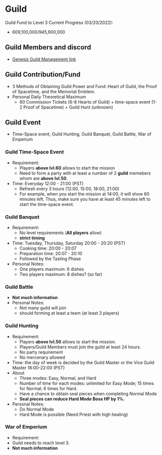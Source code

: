 # Guild
Guild Fund to Level 3 Current Progress (03/20/2022): 
 - 609,100,000/945,900,000

## Guild Members and discord
  - [Genesis Guild Management link](https://docs.google.com/spreadsheets/d/18coYF1I-POPsKH_O7OenCPclVMi5F6l3SML-MNdXHog/edit#gid=0)
 
## Guild Contribution/Fund
  - 3 Methods of Obtaining Guild Power and Fund: Heart of Guild, the Proof of Spacetime, and the Memorial Emblem.
  - Personal Daily Theoretical Maximum
    - 80 Commission Tickets (6-8 Hearts of Guild) + time-space event (1-2 Proof of Spacetime) + Guild Hunt (unknown)
## Guild Event
 - Time-Space event, Guild Hunting, Guild Banquet, Guild Battle, War of Emperium
### Guild Time-Space Event
 - Requirement: 
   - Players **above lvl.60** allows to start the mission
   - Need to form a party with at least a number of 2 **guild** memebers whom are **above lvl.50**.
 - Time: Everyday 12:00 - 21:00 (PST)
   - Refresh every 3 hours (12:00, 15:00, 18:00, 21:00)
   - For example, when you start the mission at 14:00, it will show 60 minutes left. Thus, make sure you have at least 45 minutes left to start the time-space event.

### Guild Banquet
  - Requirement:
    - No level requirements (**All players** allow)
    - **strict timing**
  - Time: Tuesday, Thursday, Saturday 20:00 - 20:20 (PST)
    - Cooking time: 20:00 - 20:07
    - Preparation time: 20:07 - 20:10
    - Followed by the Tasting Phase
  - Personal Notes:
    - One players maximum: 6 dishes
    - Two players maximum: 8 dishes? (so far)

### Guild Battle
  - **Not much information**
  - Personal Notes: 
    - Not many guild will join 
    - should forming at least a team (at least 3 players)

### Guild Hunting
  - Requirement:
    - Players **above lvl.50** allows to start the mission.
    - Players/Guild Members must join the guild at least 24 hours.
    - No party requirement
    - No mercenary allowed
  - Time: the day of week is decided by the Guild Master or the Vice Guild Master 18:00-22:00 (PST)
  - About
    - Three modes: Easy, Normal, and Hard
    - Number of time for each modes: unlimited for Easy Mode; 15 times for Normal; 6 times for Hard.
    - Have a chance to obtain seal pieces when completing Normal Mode 
     - **Seal pieces can reduce Hard Mode Boss HP by 1%.**
  - Personal Notes:
    - Do Normal Mode
    - Hard Mode is possible (Need Priest with high healing)

### War of Emperium
 - Requirement:
  - Guild needs to reach level 3.
  - **Not much information**
